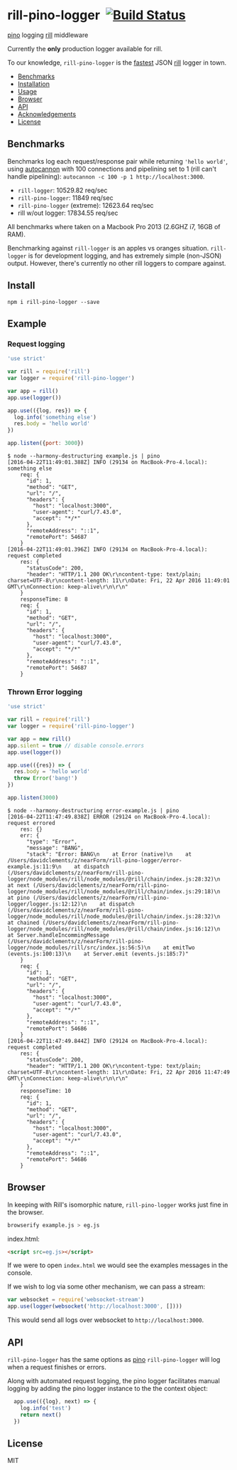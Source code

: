# rill-pino-logger&nbsp;&nbsp;[![Build Status](https://travis-ci.org/davidmarkclements/rill-pino-logger.svg)](https://travis-ci.org/davidmarkclements/rill-pino-logger)


[pino](https://github.com/mcollina/pino) logging [rill](http://npm.im/rill) middleware

Currently the **only** production logger available for rill.

To our knowledge, `rill-pino-logger` is the [fastest](#benchmarks) JSON [rill](http://npm.im/rill) logger in town.

* [Benchmarks](#benchmarks)
* [Installation](#install)
* [Usage](#example)
* [Browser](#browser)
* [API](#api)
* [Acknowledgements](#acknowledgements)
* [License](#license)


## Benchmarks

Benchmarks log each request/response pair while returning
`'hello world'`, using
[autocannon](https://github.com/mcollina/autocannon) with 100
connections and pipelining set to 1 (rill can't handle pipelining): `autocannon -c 100 -p 1 http://localhost:3000`.

* `rill-logger`: 10529.82 req/sec
* `rill-pino-logger`: 11849 req/sec
* `rill-pino-logger` (extreme): 12623.64 req/sec
* rill w/out logger: 17834.55 req/sec

All benchmarks where taken on a Macbook Pro 2013 (2.6GHZ i7, 16GB of RAM). 

Benchmarking against `rill-logger` is an apples vs oranges situation. `rill-logger` is for development logging, and has extremely simple (non-JSON) output. However, there's currently no other rill loggers to compare against.

## Install

```
npm i rill-pino-logger --save
```

## Example

### Request logging

```js
'use strict'

var rill = require('rill')
var logger = require('rill-pino-logger')

var app = rill()
app.use(logger())

app.use(({log, res}) => {
  log.info('something else')
  res.body = 'hello world'
})

app.listen({port: 3000})

```
```
$ node --harmony-destructuring example.js | pino
[2016-04-22T11:49:01.388Z] INFO (29134 on MacBook-Pro-4.local): something else
    req: {
      "id": 1,
      "method": "GET",
      "url": "/",
      "headers": {
        "host": "localhost:3000",
        "user-agent": "curl/7.43.0",
        "accept": "*/*"
      },
      "remoteAddress": "::1",
      "remotePort": 54687
    }
[2016-04-22T11:49:01.396Z] INFO (29134 on MacBook-Pro-4.local): request completed
    res: {
      "statusCode": 200,
      "header": "HTTP/1.1 200 OK\r\ncontent-type: text/plain; charset=UTF-8\r\ncontent-length: 11\r\nDate: Fri, 22 Apr 2016 11:49:01 GMT\r\nConnection: keep-alive\r\n\r\n"
    }
    responseTime: 8
    req: {
      "id": 1,
      "method": "GET",
      "url": "/",
      "headers": {
        "host": "localhost:3000",
        "user-agent": "curl/7.43.0",
        "accept": "*/*"
      },
      "remoteAddress": "::1",
      "remotePort": 54687
    }
```

### Thrown Error logging


```js
'use strict'

var rill = require('rill')
var logger = require('rill-pino-logger')

var app = new rill()
app.silent = true // disable console.errors
app.use(logger())

app.use(({res}) => {
  res.body = 'hello world'
  throw Error('bang!')
})

app.listen(3000)
```

```
$ node --harmony-destructuring error-example.js | pino
[2016-04-22T11:47:49.838Z] ERROR (29124 on MacBook-Pro-4.local): request errored
    res: {}
    err: {
      "type": "Error",
      "message": "BANG",
      "stack": "Error: BANG\n    at Error (native)\n    at /Users/davidclements/z/nearForm/rill-pino-logger/error-example.js:11:9\n    at dispatch (/Users/davidclements/z/nearForm/rill-pino-logger/node_modules/rill/node_modules/@rill/chain/index.js:28:32)\n    at next (/Users/davidclements/z/nearForm/rill-pino-logger/node_modules/rill/node_modules/@rill/chain/index.js:29:18)\n    at pino (/Users/davidclements/z/nearForm/rill-pino-logger/logger.js:12:12)\n    at dispatch (/Users/davidclements/z/nearForm/rill-pino-logger/node_modules/rill/node_modules/@rill/chain/index.js:28:32)\n    at chained (/Users/davidclements/z/nearForm/rill-pino-logger/node_modules/rill/node_modules/@rill/chain/index.js:16:12)\n    at Server.handleIncommingMessage (/Users/davidclements/z/nearForm/rill-pino-logger/node_modules/rill/src/index.js:56:5)\n    at emitTwo (events.js:100:13)\n    at Server.emit (events.js:185:7)"
    }
    req: {
      "id": 1,
      "method": "GET",
      "url": "/",
      "headers": {
        "host": "localhost:3000",
        "user-agent": "curl/7.43.0",
        "accept": "*/*"
      },
      "remoteAddress": "::1",
      "remotePort": 54686
    }
[2016-04-22T11:47:49.844Z] INFO (29124 on MacBook-Pro-4.local): request completed
    res: {
      "statusCode": 200,
      "header": "HTTP/1.1 200 OK\r\ncontent-type: text/plain; charset=UTF-8\r\ncontent-length: 11\r\nDate: Fri, 22 Apr 2016 11:47:49 GMT\r\nConnection: keep-alive\r\n\r\n"
    }
    responseTime: 10
    req: {
      "id": 1,
      "method": "GET",
      "url": "/",
      "headers": {
        "host": "localhost:3000",
        "user-agent": "curl/7.43.0",
        "accept": "*/*"
      },
      "remoteAddress": "::1",
      "remotePort": 54686
    }
```


## Browser

In keeping with Rill's isomorphic nature, `rill-pino-logger` works
just fine in the browser.

```sh
browserify example.js > eg.js
```

index.html:

```html
<script src=eg.js></script>
```

If we were to open `index.html` we would see the examples
messages in the console.

If we wish to log via some other mechanism, we can pass
a stream:

```js
var websocket = require('websocket-stream')
app.use(logger(websocket('http://localhost:3000', [])))
```

This would send all logs over websocket to `http://localhost:3000`.

## API

`rill-pino-logger` has the same options as
[pino](http://npm.im/pino)
`rill-pino-logger` will log when a request finishes or errors. 

Along with automated request logging, the pino logger facilitates manual logging 
by adding the pino logger instance to the the context object:

```js
  app.use(({log}, next) => {
    log.info('test')
    return next()
  })
```

## License

MIT
